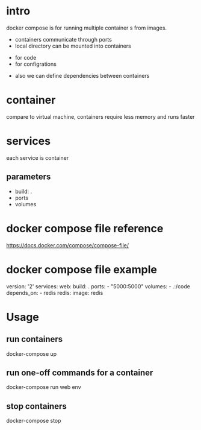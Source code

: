 # intro
docker compose is for running multiple container s from images.
* containers communicate through ports
* local directory can be mounted into containers
 - for code
 - for configrations
 
* also we can define dependencies between containers

# container
compare to virtual machine, containers require less memory and runs faster

# services
each service is container

## parameters
* build: .
* ports
* volumes

# docker compose file reference 
https://docs.docker.com/compose/compose-file/


# docker compose file example

version: '2'
services:
  web:
    build: .
    ports:
     - "5000:5000"
    volumes:
     - .:/code
    depends_on:
     - redis
  redis:
    image: redis



# Usage
## run containers
docker-compose up 
## run one-off commands for a container
docker-compose run web env
## stop containers
docker-compose stop


